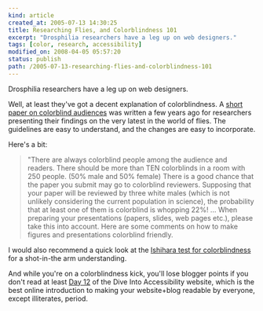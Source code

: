 ```yaml
---
kind: article
created_at: 2005-07-13 14:30:25
title: Researching Flies, and Colorblindness 101
excerpt: "Drosphilia researchers have a leg up on web designers."
tags: [color, research, accessibility]
modified_on: 2008-04-05 05:57:20
status: publish 
path: /2005-07-13-researching-flies-and-colorblindness-101
---
```


Drosphilia researchers have a leg up on web designers. 

Well, at least they've got a decent explanation of colorblindness. A <a title="Colorblind Barrier Free" href="http://jfly.iam.u-tokyo.ac.jp/color/#redundant2">short paper on colorblind audiences</a> was written a few years ago for researchers presenting their findings on the very latest in the world of flies. The guidelines are easy to understand, and the changes are easy to incorporate.  

Here's a bit:

<blockquote class="large">
"There are always colorblind people among the audience and readers. There should be more than TEN colorblinds in a room with 250 people. (50% male and 50% female) There is a good chance that the paper you submit may go to colorblind reviewers. Supposing that your paper will be reviewed by three white males (which is not unlikely considering the current population in science), the probability that at least one of them is colorblind is whopping 22%! ... When preparing your presentations (papers, slides, web pages etc.), please take this into account. Here are some comments on how to make figures and presentations colorblind friendly.
</blockquote>

I would also recommend a quick look at the <a href="http://www.toledo-bend.com/colorblind/Ishihara.html">Ishihara test for colorblindness</a> for a shot-in-the arm understanding. 

And while you're on a colorblindness kick, you'll lose blogger points if you don't read at least <a href="http://diveintoaccessibility.org/day_12_using_color_safely.html">Day 12</a> of the Dive Into Accessibility website, which is the best online introduction to making your website+blog readable by everyone, except illiterates, period.